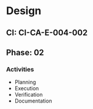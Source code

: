 # Design

## CI: CI-CA-E-004-002
## Phase: 02

### Activities
- Planning
- Execution
- Verification
- Documentation
